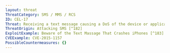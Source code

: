 ```yaml
---
layout: threat
ThreatCategory: SMS / MMS / RCS
ID: CEL-17
Threat: Receiving a text message causing a DoS of the device or application (possibly apps other than the messaging app)
ThreatOrigin: Attacking SMS [^182]
ExploitExample: Beware of the Text Massage That Crashes iPhones [^183]
CVEExample: CVE-2015-1157
PossibleCountermeasures: {}
---
```

